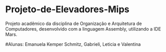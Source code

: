 # Projeto-de-Elevadores-Mips
Projeto acadêmico da disciplina de Organização e Arquitetura de Computadores, desenvolvido com a linguagem Assembly, utilizando a IDE Mars.

#Alunas: Emanuela Kemper Schmitz, Gabrieli, Leticia e Valentina
